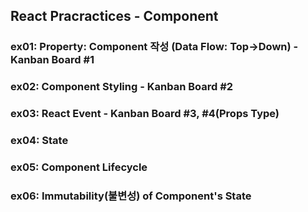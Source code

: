 ## React Pracractices - Component

### ex01: Property: Component 작성 (Data Flow: Top->Down) - Kanban Board #1
### ex02: Component Styling                               - Kanban Board #2
### ex03: React Event                                     - Kanban Board #3, #4(Props Type)
### ex04: State                                                                
### ex05: Component Lifecycle
### ex06: Immutability(불변성) of Component's State